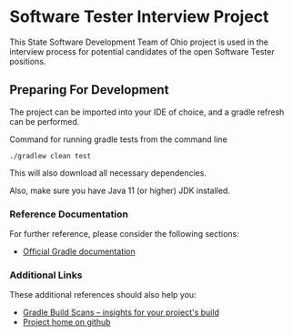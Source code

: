 # Software Tester Interview Project

This State Software Development Team of Ohio project is used in the interview process for potential candidates of the open Software Tester positions.

## Preparing For Development

The project can be imported into your IDE of choice, and a gradle refresh can be performed. 

Command for running gradle tests from the command line

```
./gradlew clean test
```
This will also download all necessary dependencies.

Also, make sure you have Java 11 (or higher) JDK installed.

### Reference Documentation
For further reference, please consider the following sections:

* [Official Gradle documentation](https://docs.gradle.org)

### Additional Links
These additional references should also help you:

* [Gradle Build Scans – insights for your project's build](https://scans.gradle.com#gradle)
* [Project home on github](http://github.com/dreadnaught05/software-tester)

